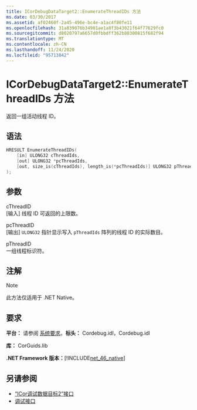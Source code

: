 ```yaml
---
title: ICorDebugDataTarget2::EnumerateThreadIDs 方法
ms.date: 03/30/2017
ms.assetid: af02460f-2a45-496e-bc4e-a1ac4f80fe11
ms.openlocfilehash: 31a839076b34901ae1a8f3b43021f64f77629fc0
ms.sourcegitcommit: d8020797a6657d0fbbdff362b80300815f682f94
ms.translationtype: MT
ms.contentlocale: zh-CN
ms.lasthandoff: 11/24/2020
ms.locfileid: "95713842"
---
```

# <a name="icordebugdatatarget2enumeratethreadids-method"></a>ICorDebugDataTarget2::EnumerateThreadIDs 方法

返回一组活动线程 ID。  
  
## <a name="syntax"></a>语法  
  
```cpp  
HRESULT EnumerateThreadIDs(  
    [in] ULONG32 cThreadIds,
    [out] ULONG32 *pcThreadIds,
    [out, size_is(cThreadIds), length_is(*pcThreadIds)] ULONG32 pThreadIds[]  
);  
```  
  
## <a name="parameters"></a>参数  

 cThreadID  
 [输入] 线程 ID 可返回的上限数。  
  
 pcThreadID  
 [输出] `ULONG32` 指针显示写入 `pThreadIds` 阵列的线程 ID 的实际数目。  
  
 pThreadID  
 一组线程标识符。  
  
## <a name="remarks"></a>注解  
  
> [!NOTE]
> 此方法仅适用于 .NET Native。  
  
## <a name="requirements"></a>要求  

 **平台：** 请参阅 [系统要求](../../get-started/system-requirements.md)。**标头：** Cordebug.idl，Cordebug.idl  
  
 **库：** CorGuids.lib  
  
 **.NET Framework 版本：**[!INCLUDE[net_46_native](../../../../includes/net-46-native-md.md)]  
  
## <a name="see-also"></a>另请参阅

- [“ICor调试数据目标2”接口](icordebugdatatarget2-interface.md)
- [调试接口](debugging-interfaces.md)
